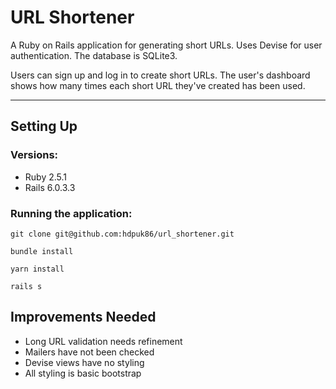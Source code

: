 # URL Shortener

A Ruby on Rails application for generating short URLs. Uses Devise for user authentication. The database is SQLite3.

Users can sign up and log in to create short URLs. The user's dashboard shows how many times each short URL they've created has been used.

---

## Setting Up

### Versions:
 - Ruby 2.5.1
 - Rails 6.0.3.3

### Running the application:

`git clone git@github.com:hdpuk86/url_shortener.git`

`bundle install`

`yarn install`

`rails s`

## Improvements Needed

- Long URL validation needs refinement
- Mailers have not been checked
- Devise views have no styling
- All styling is basic bootstrap
